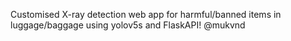 Customised X-ray detection web app for harmful/banned items in luggage/baggage using yolov5s and FlaskAPI!
@mukvnd

